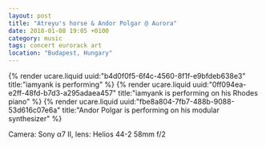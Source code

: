 ```yaml
---
layout: post
title: "Atreyu's horse & Andor Polgar @ Aurora"
date: 2018-01-08 19:05 +0100
category: music
tags: concert eurorack art
location: "Budapest, Hungary"
---
```


{% render ucare.liquid uuid:"b4d0f0f5-6f4c-4560-8f1f-e9bfdeb638e3" title:"iamyank is performing" %}
{% render ucare.liquid uuid:"0ff094ea-e2ff-48fd-b7d3-a295adaea457" title:"iamyank is performing on his Rhodes piano" %}
{% render ucare.liquid uuid:"fbe8a804-7fb7-488b-9088-53d616c07e6a" title:"Andor Polgar is performing on his modular synthesizer" %}

Camera: Sony α7 II, lens: Helios 44-2 58mm f/2

